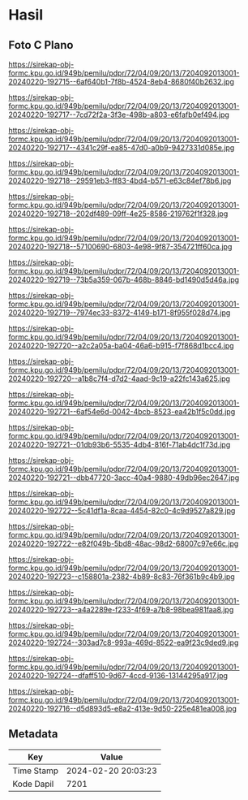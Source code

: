 # Hasil

## Foto C Plano

https://sirekap-obj-formc.kpu.go.id/949b/pemilu/pdpr/72/04/09/20/13/7204092013001-20240220-192715--6af640b1-7f8b-4524-8eb4-8680f40b2632.jpg

https://sirekap-obj-formc.kpu.go.id/949b/pemilu/pdpr/72/04/09/20/13/7204092013001-20240220-192717--7cd72f2a-3f3e-498b-a803-e6fafb0ef494.jpg

https://sirekap-obj-formc.kpu.go.id/949b/pemilu/pdpr/72/04/09/20/13/7204092013001-20240220-192717--4341c29f-ea85-47d0-a0b9-9427331d085e.jpg

https://sirekap-obj-formc.kpu.go.id/949b/pemilu/pdpr/72/04/09/20/13/7204092013001-20240220-192718--29591eb3-ff83-4bd4-b571-e63c84ef78b6.jpg

https://sirekap-obj-formc.kpu.go.id/949b/pemilu/pdpr/72/04/09/20/13/7204092013001-20240220-192718--202df489-09ff-4e25-8586-219762f1f328.jpg

https://sirekap-obj-formc.kpu.go.id/949b/pemilu/pdpr/72/04/09/20/13/7204092013001-20240220-192718--57100690-6803-4e98-9f87-354721ff60ca.jpg

https://sirekap-obj-formc.kpu.go.id/949b/pemilu/pdpr/72/04/09/20/13/7204092013001-20240220-192719--73b5a359-067b-468b-8846-bd1490d5d46a.jpg

https://sirekap-obj-formc.kpu.go.id/949b/pemilu/pdpr/72/04/09/20/13/7204092013001-20240220-192719--7974ec33-8372-4149-b171-8f955f028d74.jpg

https://sirekap-obj-formc.kpu.go.id/949b/pemilu/pdpr/72/04/09/20/13/7204092013001-20240220-192720--a2c2a05a-ba04-46a6-b915-f7f868d1bcc4.jpg

https://sirekap-obj-formc.kpu.go.id/949b/pemilu/pdpr/72/04/09/20/13/7204092013001-20240220-192720--a1b8c7f4-d7d2-4aad-9c19-a22fc143a625.jpg

https://sirekap-obj-formc.kpu.go.id/949b/pemilu/pdpr/72/04/09/20/13/7204092013001-20240220-192721--6af54e6d-0042-4bcb-8523-ea42b1f5c0dd.jpg

https://sirekap-obj-formc.kpu.go.id/949b/pemilu/pdpr/72/04/09/20/13/7204092013001-20240220-192721--01db93b6-5535-4db4-816f-71ab4dc1f73d.jpg

https://sirekap-obj-formc.kpu.go.id/949b/pemilu/pdpr/72/04/09/20/13/7204092013001-20240220-192721--dbb47720-3acc-40a4-9880-49db96ec2647.jpg

https://sirekap-obj-formc.kpu.go.id/949b/pemilu/pdpr/72/04/09/20/13/7204092013001-20240220-192722--5c41df1a-8caa-4454-82c0-4c9d9527a829.jpg

https://sirekap-obj-formc.kpu.go.id/949b/pemilu/pdpr/72/04/09/20/13/7204092013001-20240220-192722--e82f049b-5bd8-48ac-98d2-68007c97e66c.jpg

https://sirekap-obj-formc.kpu.go.id/949b/pemilu/pdpr/72/04/09/20/13/7204092013001-20240220-192723--c158801a-2382-4b89-8c83-76f361b9c4b9.jpg

https://sirekap-obj-formc.kpu.go.id/949b/pemilu/pdpr/72/04/09/20/13/7204092013001-20240220-192723--a4a2289e-f233-4f69-a7b8-98bea981faa8.jpg

https://sirekap-obj-formc.kpu.go.id/949b/pemilu/pdpr/72/04/09/20/13/7204092013001-20240220-192724--303ad7c8-993a-469d-8522-ea9f23c9ded9.jpg

https://sirekap-obj-formc.kpu.go.id/949b/pemilu/pdpr/72/04/09/20/13/7204092013001-20240220-192724--dfaff510-9d67-4ccd-9136-13144295a917.jpg

https://sirekap-obj-formc.kpu.go.id/949b/pemilu/pdpr/72/04/09/20/13/7204092013001-20240220-192716--d5d893d5-e8a2-413e-9d50-225e481ea008.jpg


## Metadata

| Key        | Value               |
| ---------- | ------------------- |
| Time Stamp | 2024-02-20 20:03:23 |
| Kode Dapil | 7201                |



